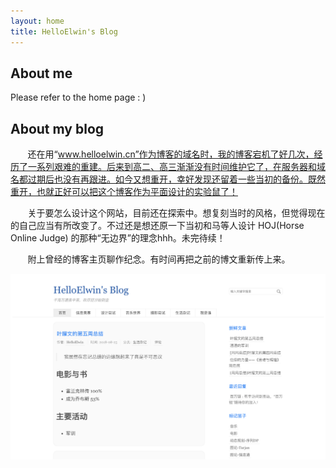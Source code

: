 ```yaml
---
layout: home
title: HelloElwin's Blog
---
```


## About me

Please refer to the home page : )

<!--
Hi there, I am Elwin! (or 叶耀文 (Ye Yaowen)) 👋

- 🏫 I'm currently studying CS in The University of Hong Kong.
- 🔭 I’m currently working on machine learning and recommender systems.
- 🤖️ I'm currently a member of HKU HerKules, a fantastic while lack-of-fund RoboMaster-AI team.
- 🎈 I'm interested in:
    - 🧠 Brain, mind and machine intelligence.
    - 🧮 Linear algebra & matrix theory.
    - 🐷 Machine learning.
    - 🎵 Harmony theory.
    - 🎹 Impromptu piano.
    - 📸 Photography & cinematography.
- 💬 Ask me anything! If you have the same interests as me, let's be friends!
- 📫 How to reach me: elwin@connect.hku.hk
- ⚡️ Fun fact: This sentence has no information.
-->


## About my blog

&nbsp;&nbsp;&nbsp;&nbsp;&nbsp;&nbsp;&nbsp;还在用“www.helloelwin.cn”作为博客的域名时，我的博客宕机了好几次，经历了一系列艰难的重建。后来到高二、高三渐渐没有时间维护它了，在服务器和域名都过期后也没有再跟进。如今又想重开，幸好发现还留着一些当初的备份。既然重开，也就正好可以把这个博客作为平面设计的实验鼠了！

&nbsp;&nbsp;&nbsp;&nbsp;&nbsp;&nbsp;&nbsp;关于要怎么设计这个网站，目前还在探索中。想复刻当时的风格，但觉得现在的自己应当有所改变了。不过还是想还原一下当初和马等人设计 HOJ(Horse Online Judge) 的那种“无边界”的理念hhh。未完待续！

&nbsp;&nbsp;&nbsp;&nbsp;&nbsp;&nbsp;&nbsp;附上曾经的博客主页聊作纪念。有时间再把之前的博文重新传上来。

<img src="/images/old_blog.png" alt="Old Blog" width="800">
